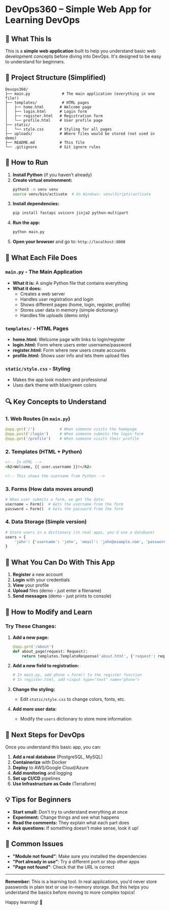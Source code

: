 # DevOps360 – Simple Web App for Learning DevOps

## 🎯 What This Is

This is a **simple web application** built to help you understand basic web development concepts before diving into DevOps. It's designed to be easy to understand for beginners.

## 📁 Project Structure (Simplified)

```
Devops360/
├── main.py              # The main application (everything in one file!)
├── templates/           # HTML pages
│   ├── home.html       # Welcome page
│   ├── login.html      # Login form
│   ├── register.html   # Registration form
│   └── profile.html    # User profile page
├── static/
│   └── style.css       # Styling for all pages
├── uploads/            # Where files would be stored (not used in demo)
├── README.md           # This file
└── .gitignore          # Git ignore rules
```

## 🚀 How to Run

1. **Install Python** (if you haven't already)
2. **Create virtual environment:**
   ```bash
   python3 -m venv venv
   source venv/bin/activate  # On Windows: venv\Scripts\activate
   ```
3. **Install dependencies:**
   ```bash
   pip install fastapi uvicorn jinja2 python-multipart
   ```
4. **Run the app:**
   ```bash
   python main.py
   ```
5. **Open your browser** and go to: `http://localhost:8000`

## 📖 What Each File Does

### `main.py` - The Main Application
- **What it is:** A single Python file that contains everything
- **What it does:** 
  - Creates a web server
  - Handles user registration and login
  - Shows different pages (home, login, register, profile)
  - Stores user data in memory (simple dictionary)
  - Handles file uploads (demo only)

### `templates/` - HTML Pages
- **home.html:** Welcome page with links to login/register
- **login.html:** Form where users enter username/password
- **register.html:** Form where new users create accounts
- **profile.html:** Shows user info and lets them upload files

### `static/style.css` - Styling
- Makes the app look modern and professional
- Uses dark theme with blue/green colors

## 🔍 Key Concepts to Understand

### 1. **Web Routes** (in `main.py`)
```python
@app.get('/')           # When someone visits the homepage
@app.post('/login')     # When someone submits the login form
@app.get('/profile')    # When someone visits their profile
```

### 2. **Templates** (HTML + Python)
```html
<!-- In HTML -->
<h2>Welcome, {{ user.username }}!</h2>

<!-- This shows the username from Python -->
```

### 3. **Forms** (How data moves around)
```python
# When user submits a form, we get the data:
username = Form()  # Gets the username from the form
password = Form()  # Gets the password from the form
```

### 4. **Data Storage** (Simple version)
```python
# Store users in a dictionary (in real apps, you'd use a database)
users = {
    'john': {'username': 'john', 'email': 'john@example.com', 'password': '123'}
}
```

## 🎯 What You Can Do With This App

1. **Register** a new account
2. **Login** with your credentials
3. **View** your profile
4. **Upload** files (demo - just enter a filename)
5. **Send messages** (demo - just prints to console)

## 🔧 How to Modify and Learn

### Try These Changes:

1. **Add a new page:**
   ```python
   @app.get('/about')
   def about_page(request: Request):
       return templates.TemplateResponse('about.html', {'request': request})
   ```

2. **Add a new field to registration:**
   ```python
   # In main.py, add phone = Form() to the register function
   # In register.html, add <input type="text" name="phone">
   ```

3. **Change the styling:**
   - Edit `static/style.css` to change colors, fonts, etc.

4. **Add more user data:**
   - Modify the `users` dictionary to store more information

## 🚀 Next Steps for DevOps

Once you understand this basic app, you can:

1. **Add a real database** (PostgreSQL, MySQL)
2. **Containerize** with Docker
3. **Deploy** to AWS/Google Cloud/Azure
4. **Add monitoring** and logging
5. **Set up CI/CD** pipelines
6. **Use Infrastructure as Code** (Terraform)

## 💡 Tips for Beginners

- **Start small:** Don't try to understand everything at once
- **Experiment:** Change things and see what happens
- **Read the comments:** They explain what each part does
- **Ask questions:** If something doesn't make sense, look it up!

## 🐛 Common Issues

- **"Module not found"**: Make sure you installed the dependencies
- **"Port already in use"**: Try a different port or stop other apps
- **"Page not found"**: Check that the URL is correct

---

**Remember:** This is a learning tool. In real applications, you'd never store passwords in plain text or use in-memory storage. But this helps you understand the basics before moving to more complex topics!

Happy learning! 🎉 